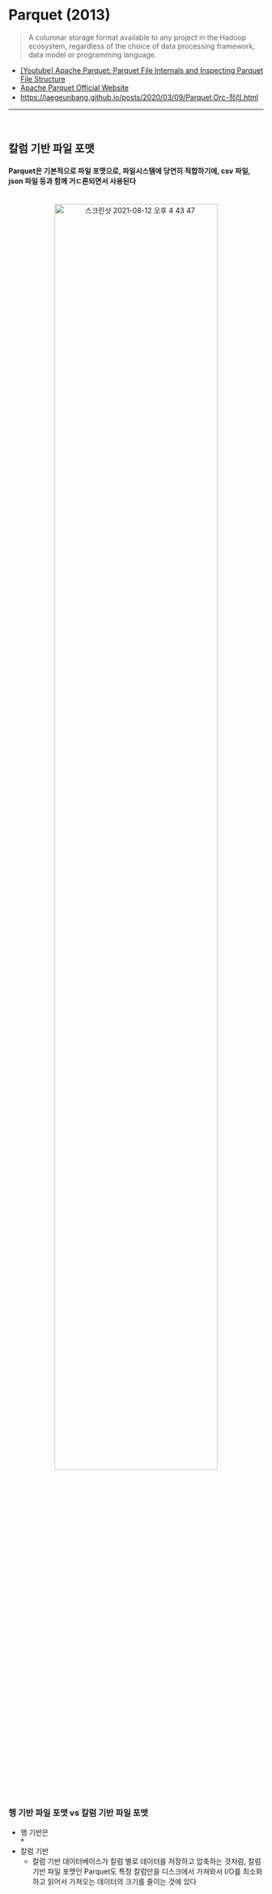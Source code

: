 # Parquet (2013)
> A columnar storage format available to any project in the Hadoop ecosystem, regardless of the choice of data processing framework, data model or programming language.
* [[Youtube] Apache Parquet: Parquet File Internals and Inspecting Parquet File Structure](https://www.youtube.com/watch?v=rVC9F1y38oU)
* [Apache Parquet Official Website](https://parquet.apache.org)
* https://jaegeunbang.github.io/posts/2020/03/09/Parquet,Orc-정리.html
<hr>
<br>

## 칼럼 기반 파일 포맷
#### Parquet은 기본적으로 파일 포맷으로, 파일시스템에 당연히 적합하기에, csv 파일, json 파일 등과 함께 거ㄷ론되면서 사용된다

<br>

<div align="center">
  <img width="80%" alt="스크린샷 2021-08-12 오후 4 43 47" src="https://user-images.githubusercontent.com/37537227/129157925-a10e8a2c-233b-4d76-8132-0643a64798c1.png">
</div>

<br>

### 행 기반 파일 포맷 vs 칼럼 기반 파일 포맷
* 행 기반은  
  * 
* 칼럼 기반
  * 칼럼 기반 데이터베이스가 칼럼 별로 데이터를 저장하고 압축하는 것처럼, 칼럼 기반 파일 포맷인 Parquet도 특정 칼럼만을 디스크에서 가져와서 I/O를 최소화하고 읽어서 가져오는 데이터의 크기를 줄이는 것에 있다 

<br>
